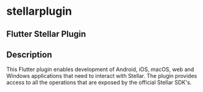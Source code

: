 # stellarplugin

## Flutter Stellar Plugin

## Description

This Flutter plugin enables development of Android, iOS, macOS, web and Windows applications that need to interact with Stellar. The plugin provides access to all the operations that are exposed by the official Stellar SDK's.


